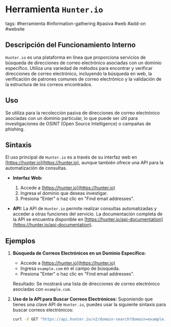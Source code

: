 # Herramienta `Hunter.io`

tags: #herramienta #information-gathering #pasiva #web #add-on #website

## Descripción del Funcionamiento Interno
`Hunter.io` es una plataforma en línea que proporciona servicios de búsqueda de direcciones de correo electrónico asociadas con un dominio específico. Utiliza una variedad de métodos para encontrar y verificar direcciones de correo electrónico, incluyendo la búsqueda en web, la verificación de patrones comunes de correo electrónico y la validación de la estructura de los correos encontrados.

## Uso
Se utiliza para la recolección pasiva de direcciones de correo electrónico asociadas con un dominio particular, lo que puede ser útil para investigaciones de OSINT (Open Source Intelligence) o campañas de phishing.

## Sintaxis
El uso principal de `Hunter.io` es a través de su interfaz web en [https://hunter.io](https://hunter.io), aunque también ofrece una API para la automatización de consultas.

- **Interfaz Web:**
   1. Accede a [https://hunter.io](https://hunter.io)
   2. Ingresa el dominio que deseas investigar.
   3. Presiona "Enter" o haz clic en "Find email addresses".

- **API:**
   La API de `Hunter.io` permite realizar consultas automatizadas y acceder a otras funciones del servicio. La documentación completa de la API se encuentra disponible en [https://hunter.io/api-documentation](https://hunter.io/api-documentation).

## Ejemplos

1. **Búsqueda de Correos Electrónicos en un Dominio Específico:**
   - Accede a [https://hunter.io](https://hunter.io)
   - Ingresa `example.com` en el campo de búsqueda.
   - Presiona "Enter" o haz clic en "Find email addresses".
   
   Resultado: Se mostrará una lista de direcciones de correo electrónico asociadas con `example.com`.

2. **Uso de la API para Buscar Correos Electrónicos:**
   Suponiendo que tienes una clave API de `Hunter.io`, puedes usar la siguiente sintaxis para buscar correos electrónicos:
   ```bash
   curl -X GET "https://api.hunter.io/v2/domain-search?domain=example.com&api_key=your_api_key"
